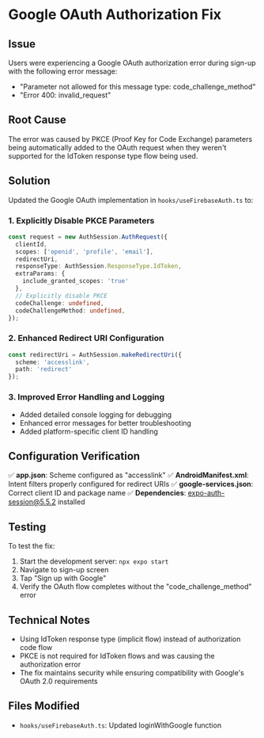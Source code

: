 # Google OAuth Authorization Fix

## Issue
Users were experiencing a Google OAuth authorization error during sign-up with the following error message:
- "Parameter not allowed for this message type: code_challenge_method"
- "Error 400: invalid_request"

## Root Cause
The error was caused by PKCE (Proof Key for Code Exchange) parameters being automatically added to the OAuth request when they weren't supported for the IdToken response type flow being used.

## Solution
Updated the Google OAuth implementation in `hooks/useFirebaseAuth.ts` to:

### 1. Explicitly Disable PKCE Parameters
```typescript
const request = new AuthSession.AuthRequest({
  clientId,
  scopes: ['openid', 'profile', 'email'],
  redirectUri,
  responseType: AuthSession.ResponseType.IdToken,
  extraParams: {
    include_granted_scopes: 'true'
  },
  // Explicitly disable PKCE
  codeChallenge: undefined,
  codeChallengeMethod: undefined,
});
```

### 2. Enhanced Redirect URI Configuration
```typescript
const redirectUri = AuthSession.makeRedirectUri({
  scheme: 'accesslink',
  path: 'redirect'
});
```

### 3. Improved Error Handling and Logging
- Added detailed console logging for debugging
- Enhanced error messages for better troubleshooting
- Added platform-specific client ID handling

## Configuration Verification
✅ **app.json**: Scheme configured as "accesslink"
✅ **AndroidManifest.xml**: Intent filters properly configured for redirect URIs
✅ **google-services.json**: Correct client ID and package name
✅ **Dependencies**: expo-auth-session@5.5.2 installed

## Testing
To test the fix:
1. Start the development server: `npx expo start`
2. Navigate to sign-up screen
3. Tap "Sign up with Google"
4. Verify the OAuth flow completes without the "code_challenge_method" error

## Technical Notes
- Using IdToken response type (implicit flow) instead of authorization code flow
- PKCE is not required for IdToken flows and was causing the authorization error
- The fix maintains security while ensuring compatibility with Google's OAuth 2.0 requirements

## Files Modified
- `hooks/useFirebaseAuth.ts`: Updated loginWithGoogle function
